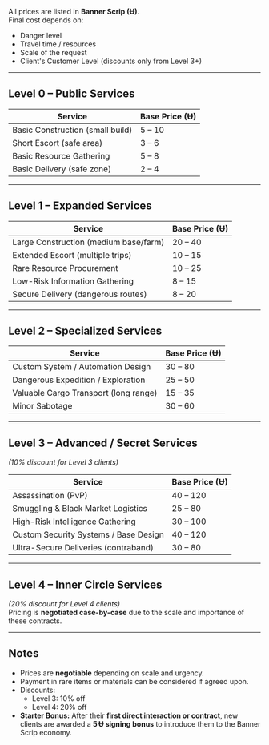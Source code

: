 All prices are listed in **Banner Scrip (Ʉ)**.  
Final cost depends on:
- Danger level
- Travel time / resources
- Scale of the request
- Client's Customer Level (discounts only from Level 3+)

---

## Level 0 – Public Services

| Service                          | Base Price (Ʉ) |
|---------------------------------|-----------------|
| Basic Construction (small build)| 5 – 10          |
| Short Escort (safe area)        | 3 – 6           |
| Basic Resource Gathering        | 5 – 8           |
| Basic Delivery (safe zone)      | 2 – 4           |

---

## Level 1 – Expanded Services

| Service                                | Base Price (Ʉ) |
|----------------------------------------|-----------------|
| Large Construction (medium base/farm)  | 20 – 40         |
| Extended Escort (multiple trips)       | 10 – 15         |
| Rare Resource Procurement              | 10 – 25         |
| Low-Risk Information Gathering         | 8 – 15          |
| Secure Delivery (dangerous routes)     | 8 – 20          |

---

## Level 2 – Specialized Services

| Service                                | Base Price (Ʉ) |
|----------------------------------------|-----------------|
| Custom System / Automation Design      | 30 – 80         |
| Dangerous Expedition / Exploration     | 25 – 50         |
| Valuable Cargo Transport (long range)  | 15 – 35         |
| Minor Sabotage                         | 30 – 60         |

---

## Level 3 – Advanced / Secret Services

*(10% discount for Level 3 clients)*

| Service                                | Base Price (Ʉ) |
|----------------------------------------|-----------------|
| Assassination (PvP)                    | 40 – 120        |
| Smuggling & Black Market Logistics     | 25 – 80         |
| High-Risk Intelligence Gathering       | 30 – 100        |
| Custom Security Systems / Base Design  | 40 – 120        |
| Ultra-Secure Deliveries (contraband)   | 30 – 80         |

---

## Level 4 – Inner Circle Services

*(20% discount for Level 4 clients)*  
Pricing is **negotiated case-by-case** due to the scale and importance of these contracts.

---

## Notes
- Prices are **negotiable** depending on scale and urgency.
- Payment in rare items or materials can be considered if agreed upon.
- Discounts:
  - Level 3: 10% off
  - Level 4: 20% off
- **Starter Bonus:** After their **first direct interaction or contract**, new clients are awarded a **5 Ʉ signing bonus** to introduce them to the Banner Scrip economy.